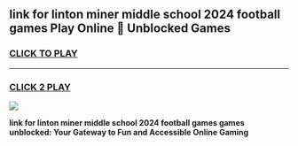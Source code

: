
## link for linton miner middle school 2024 football games Play Online 👋 Unblocked Games
<h3>
<a href="https://news.freeplayer.one?title=link_for_linton_miner_middle_school_2024_football_games&ref=17GH">CLICK TO PLAY</a></h3>
<hr>

<h3>
<a href="https://news.freeplayer.one?title=link_for_linton_miner_middle_school_2024_football_games&ref=17GH">CLICK 2 PLAY</a>
  
</h3>

<a href="https://news.freeplayer.one?title=link_for_linton_miner_middle_school_2024_football_games&ref=17GH/"><img src="https://clearcache.store/games.png"></a>


**link for linton miner middle school 2024 football games games unblocked: Your Gateway to Fun and Accessible Online Gaming**
